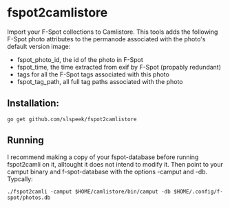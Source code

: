 fspot2camlistore
================

Import your F-Spot collections to Camlistore. This tools adds the following F-Spot photo attributes to the permanode associated with the photo's default version image:

  * fspot_photo_id, the id of the photo in F-Spot
  * fspot_time, the time extracted from exif by F-Spot (propably redundant)
  * tags for all the F-Spot tags associated with this photo
  * fspot_tag_path, all full tag paths associated with the photo

## Installation:

```
go get github.com/slspeek/fspot2camlistore
```

## Running
I recommend making a copy of your fspot-database before running fspot2camli on it, alltought it does not intend to modify it.
Then point to your camput binary and f-spot-database with the options -camput and -db.
Typcally:

```
./fspot2camli -camput $HOME/camlistore/bin/camput -db $HOME/.config/f-spot/photos.db
```

